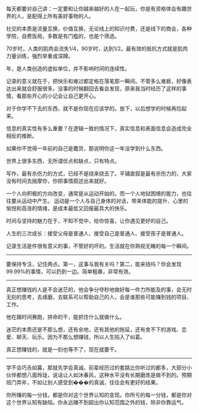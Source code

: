 
每天都要对自己讲：一定要和让你越来越好的人在一起玩，你是有资格体会有趣世界的人，是配得上所有美好事物的人。

社交的本质是流量互换，价值互换，无论线上的知识付费，还是线下的商会，各种学院，自费饭局，多数是有门槛的，也是个筛选。

70岁时，人类的肌肉会流失1/4，90岁时，达到1/2。最有效的抵抗方式就是肌肉力量训练，强烈举重或深蹲。

年，是人类创造的虚拟单位，并不影响时间的连续性。

记录的意义就在于，把快乐和难过都定格在落笔那一瞬间。不管多么难捱，好像表达出来就会舒服很多。没事的时候翻回去看会发现，原来我当时经历了这样的事情，看那些开心的小记会让自己更开心。

对于你学不下去的东西，就不是你现在应该学的。放下，以后想学的时候再捡起来。

信息的真实性有多么重要？在逻辑一致的情况下，真实信息和表面信息会造成完全相反的推断。

如果你不觉得一年前的自己是蠢货，那说明你这一年没学到什么东西。

世界上很多东西，无所谓优点和缺点，只有特点。

写作，最有杀伤力的方式，已经不是绕来绕去了。平铺直叙是最有杀伤力的，大家没有时间去揣摩你，你把事情叙述出来就好。

一个人向积极的方向改变，通常是从运动开始的。而一个人地狱困境的能力，也往往要从运动中产生。 运动是一个人与自己身体的对话，带来体能的提升、心里的愉悦和高涨的情绪，是成本最低又回报最具大的快乐。

时间与坚持的魅力在于，不知不觉中，给你惊喜，让你遇见更好的自己。

人生的三次成长：接受父母是普通人、接受自己是普通人、接受孩子是普通人。

记录生活是件很有意义的事，不管好的坏的。生活就在你熟视无睹的每一个瞬间。

---

要保持专注，记住两点。第一，这事与我有关吗？第二，能来钱吗？你会发现99.99%的事情，可以扔到一边。简单粗暴，非常有效。

---

真正想赚钱的人是不会迷茫的，他会争分夺秒地做好每一件力所能及的事，会无时无刻的思考，去琢磨，去联系可以帮助自己的人，会是谁那些可能赚到钱的项目、工作。

他在跟时间赛跑，拼命的干，能抓住什么就做什么。

迷茫的本质还是不那么想，还有余地，还有其他的拖延，还有舍不下的游戏、恋爱、聊天、玩乐。因为不那么想赚钱，所以人生陷入了纠葛。

真正想赚钱的，就是一刻也等不了，现在就要干。

---

学不会巧舌如簧，那就先学会真诚。前辈经历过的套路比你听过的都多，大部分小伙伴都想八面玲珑，说话让人如沐春风，这种水平没有长期磨炼是做不到的。预期班门弄斧，不如让别人感受到���的真诚，往往会有更好的结果。

你所赚的每一分钱，都是你对这个世界认知的变现。你所亏的每一分钱，都是你对这个世界认知有缺陷。你永远赚不到超出你认知范围之外的钱，除非你靠运气。

